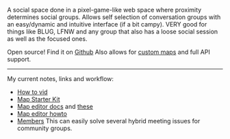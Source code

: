 A social space done in a pixel-game-like web space where proximity determines social groups. Allows self selection of conversation groups with an easy/dynamic and intuitive interface (if a bit campy).  VERY good for things like BLUG, LFNW and any group that also has a loose social session as well as the focused ones.

Open source!  Find it on [Github](https://github.com/workadventure/workadventure)  Also allows for [custom maps](https://github.com/workadventure/map-starter-kit) and full API support.

---
My current notes, links and workflow:
- [How to vid](https://www.youtube.com/watch?v=Yx6xSptPA5U&t=1878s)
- [Map Starter Kit](https://github.com/workadventure/map-starter-kit)
- [Map editor docs](https://doc.mapeditor.org/en/stable/manual/introduction/) and [these](https://docs.workadventu.re/map-building/tiled-editor/)
- [Map editor howto](https://www.youtube.com/watch?v=ZwaomOYGuYo)
- [Members](https://docs.workadventu.re/admin/members)
This can easily solve several hybrid meeting issues for community groups.
